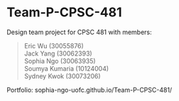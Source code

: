 # Team-P-CPSC-481
Design team project for CPSC 481 with members:

> Eric Wu (30055876) <br>
> Jack Yang (30062393) <br>
> Sophia Ngo (30063935) <br>
> Soumya Kumaria (10124004) <br>
> Sydney Kwok (30073206)

Portfolio: sophia-ngo-uofc.github.io/Team-P-CPSC-481/
